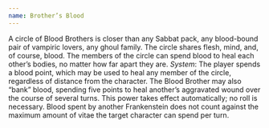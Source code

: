 ```yaml
---
name: Brother’s Blood
---
```


A circle of Blood Brothers is closer than any Sabbat pack, any blood-bound pair of vampiric lovers, any ghoul family. The circle shares flesh, mind, and, of course, blood. The members of the circle can spend blood to heal each other’s bodies, no matter how far apart they are.
_System_: The player spends a blood point, which may be used to heal any member of the circle, regardless of distance from the character. The Blood Brother may also “bank” blood, spending five points to heal another’s aggravated wound over the course of several turns. This power takes effect automatically; no roll is necessary. Blood spent by another Frankenstein does not count against the maximum amount of vitae the target character can spend per turn.